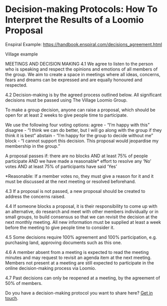 # Decision-making Protocols: How To Interpret the Results of a Loomio Proposal


Enspiral Example: https://handbook.enspiral.com/decisions_agreement.html


Village example

MEETINGS AND DECISION MAKING
4.1 We agree to listen to the person who is speaking and respect the opinions and emotions of all members of the group. We aim to create a space in meetings where all ideas, concerns, fears and dreams can be expressed and are equally honoured and respected.


4.2 Decision-making is by the agreed process outlined below. All significant decisions must be passed using The Village Loomio Group.


To make a group decision, anyone can raise a proposal, which should be open for at least 2 weeks to give people time to participate.


We use the following four voting options:
agree - “I’m happy with this”
disagree - “I think we can do better, but I will go along with the group if they think it is best”
abstain - “I’m happy for the group to decide without me”
block - “I cannot support this decision. This proposal would jeopardise my membership in the group.”


A proposal passes if:
there are no blocks AND
at least 75% of people participate AND
we have made a reasonable* effort to resolve any ‘No’ votes AND
at least 75% of participants have said ‘Yes’


*Reasonable: If a member votes no, they must give a reason for it and it must be discussed at the next meeting or resolved beforehand.
 
4.3 If a proposal is not passed, a new proposal should be created to address the concerns raised.


4.4 If someone blocks a proposal, it is their responsibility to come up with an alternative, do research and meet with other members individually or in small groups, to build consensus so that we can revisit the decision at the next monthly meeting. All new information must be supplied at least a week before the meeting to give people time to consider it.


4.5 Some decisions require 100% agreement and 100% participation, e.g. purchasing land, approving documents such as this one.


4.6 A member absent from a meeting is expected to read the meeting minutes and may request to revisit an agenda item at the next meeting. Members not present at a meeting are still expected to participate in the online decision-making process via Loomio. 


4.7 Past decisions can only be reopened at a meeting, by the agreement of 50% of members.

Do you have a decision-making protocol you want to share here? [Get in touch](https://www.loomio.org/contact).